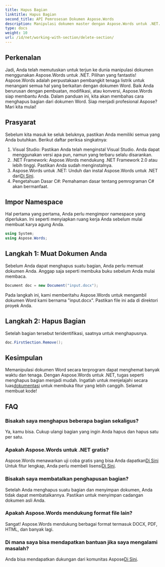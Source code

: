 ```yaml
---
title: Hapus Bagian
linktitle: Hapus Bagian
second_title: API Pemrosesan Dokumen Aspose.Words
description: Manipulasi dokumen master dengan Aspose.Words untuk .NET. Pelajari cara menghapus bagian dari dokumen Word dalam beberapa langkah sederhana.
type: docs
weight: 10
url: /id/net/working-with-section/delete-section/
---
```

## Perkenalan

Jadi, Anda telah memutuskan untuk terjun ke dunia manipulasi dokumen menggunakan Aspose.Words untuk .NET. Pilihan yang fantastis! Aspose.Words adalah perpustakaan pembangkit tenaga listrik untuk menangani semua hal yang berkaitan dengan dokumen Word. Baik Anda berurusan dengan pembuatan, modifikasi, atau konversi, Aspose.Words siap membantu Anda. Dalam panduan ini, kita akan membahas cara menghapus bagian dari dokumen Word. Siap menjadi profesional Aspose? Mari kita mulai!

## Prasyarat

Sebelum kita masuk ke seluk beluknya, pastikan Anda memiliki semua yang Anda butuhkan. Berikut daftar periksa singkatnya:

1. Visual Studio: Pastikan Anda telah menginstal Visual Studio. Anda dapat menggunakan versi apa pun, namun yang terbaru selalu disarankan.
2. .NET Framework: Aspose.Words mendukung .NET Framework 2.0 atau lebih tinggi. Pastikan Anda sudah menginstalnya.
3. Aspose.Words untuk .NET: Unduh dan instal Aspose.Words untuk .NET dari[Di Sini](https://releases.aspose.com/words/net/).
4. Pengetahuan Dasar C#: Pemahaman dasar tentang pemrograman C# akan bermanfaat.

## Impor Namespace

Hal pertama yang pertama, Anda perlu mengimpor namespace yang diperlukan. Ini seperti menyiapkan ruang kerja Anda sebelum mulai membuat karya agung Anda.

```csharp
using System;
using Aspose.Words;
```

## Langkah 1: Muat Dokumen Anda

Sebelum Anda dapat menghapus suatu bagian, Anda perlu memuat dokumen Anda. Anggap saja seperti membuka buku sebelum Anda mulai membaca.

```csharp
Document doc = new Document("input.docx");
```

Pada langkah ini, kami memberitahu Aspose.Words untuk mengambil dokumen Word kami bernama "input.docx". Pastikan file ini ada di direktori proyek Anda.

## Langkah 2: Hapus Bagian

Setelah bagian tersebut teridentifikasi, saatnya untuk menghapusnya.

```csharp
doc.FirstSection.Remove();
```


## Kesimpulan

 Memanipulasi dokumen Word secara terprogram dapat menghemat banyak waktu dan tenaga. Dengan Aspose.Words untuk .NET, tugas seperti menghapus bagian menjadi mudah. Ingatlah untuk menjelajahi secara luas[dokumentasi](https://reference.aspose.com/words/net/) untuk membuka fitur yang lebih canggih. Selamat membuat kode!

## FAQ

### Bisakah saya menghapus beberapa bagian sekaligus?
Ya, kamu bisa. Cukup ulangi bagian yang ingin Anda hapus dan hapus satu per satu.

### Apakah Aspose.Words untuk .NET gratis?
 Aspose.Words menawarkan uji coba gratis yang bisa Anda dapatkan[Di Sini](https://releases.aspose.com/) Untuk fitur lengkap, Anda perlu membeli lisensi[Di Sini](https://purchase.aspose.com/buy).

### Bisakah saya membatalkan penghapusan bagian?
Setelah Anda menghapus suatu bagian dan menyimpan dokumen, Anda tidak dapat membatalkannya. Pastikan untuk menyimpan cadangan dokumen asli Anda.

### Apakah Aspose.Words mendukung format file lain?
Sangat! Aspose.Words mendukung berbagai format termasuk DOCX, PDF, HTML, dan banyak lagi.

### Di mana saya bisa mendapatkan bantuan jika saya mengalami masalah?
 Anda bisa mendapatkan dukungan dari komunitas Aspose[Di Sini](https://forum.aspose.com/c/words/8).
